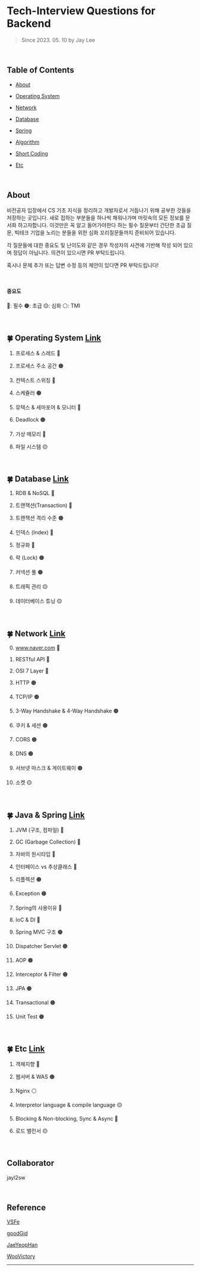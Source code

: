 # Tech-Interview Questions for Backend

> Since 2023. 05. 10	by Jay Lee

</br>

## Table of Contents

* [About](#about)

* [Operating System](https://github.com/jayl2sw/tech-interview/blob/master/os/README.md)

* [Network](https://github.com/jayl2sw/tech-interview/blob/master/network/README.md)

* [Database](https://github.com/jayl2sw/tech-interview/blob/database/spring/README.md)

* [Spring](https://github.com/jayl2sw/tech-interview/blob/master/spring/README.md)

* [Algorithm](https://github.com/jayl2sw/tech-interview/blob/master/algorithm/README.md)

* [Short Coding](https://github.com/jayl2sw/tech-interview/blob/master/short_coding/README.md)

* [Etc](https://github.com/jayl2sw/tech-interview/blob/master/etc/README.md)

  

</br>


## About

비전공자 입장에서 CS 기초 지식을 정리하고 개발자로서 거듭나기 위해 공부한 것들을 저장하는 곳입니다. 새로 접하는 부분들을 하나씩 채워나가며 머릿속의 모든 정보를 문서화 하고자합니다. 이것만은 꼭 알고 들어가야한다 하는 필수 질문부터 간단한 초급 질문, 빅테크 기업을 노리는 분들을 위한 심화 꼬리질문들까지 준비되어 있습니다. 

각 질문들에 대한 중요도 및 난이도와 같은 경우 작성자의 사견에 기반해 작성 되어 있으며 정답이 아닙니다. 의견이 있으시면 PR 부탁드립니다.

혹시나 문제 추가 또는 답변 수정 등의 제안이 있다면 PR 부탁드립니다!


</br>


#### 중요도
🔴: 필수
🟠: 초급
🟡: 심화
⚪: TMI

</br>

## :four_leaf_clover: Operating System [Link](https://github.com/jayl2sw/tech-interview/blob/master/os/README.md)

1. 프로세스 & 스레드 🔴

2. 프로세스 주소 공간 🟠

3. 컨텍스트 스위칭 🔴

4. 스케쥴러 🟠

5. 뮤텍스 & 세마포어 & 모니터 🔴

6. Deadlock 🟠

7. 가상 메모리 🔴

8. 파일 시스템 🟡

</br>

## :four_leaf_clover: Database [Link](https://github.com/jayl2sw/tech-interview/blob/master/database/README.md)

1. RDB & NoSQL 🔴

2. 트랜잭션(Transaction) 🔴

3. 트랜잭션 격리 수준 🟠

4. 인덱스 (Index) 🔴

5. 정규화 🔴

6. 락 (Lock) 🟠

7. 커넥션 풀 🟠

8. 트래픽 관리 🟡

9. 데이터베이스 튜닝 🟡


</br>


## :four_leaf_clover: Network [Link](https://github.com/jayl2sw/tech-interview/blob/master/network/README.md)

0. www.naver.com 🔴

1. RESTful API 🔴

2. OSI 7 Layer 🔴

3. HTTP 🟠

4. TCP/IP 🟠

5. 3-Way Handshake & 4-Way Handshake 🟠

6. 쿠키 & 세션 🟠

7. CORS 🟠

8. DNS 🟠

9. 서브넷 마스크 & 게이트웨이 🟠

10. 소켓 🟡

    


</br>


## :four_leaf_clover: Java & Spring [Link](https://github.com/jayl2sw/tech-interview/blob/master/spring/README.md)

1. JVM (구조, 컴파일) 🔴

2. GC (Garbage Collection) 🔴

3. 자바의 원시타입 🔴

4. 인터페이스 vs 추상클래스 🔴

5. 리플렉션 🟠

6. Exception 🟠

7. Spring의 사용이유 🔴

8. IoC & DI 🔴

9. Spring MVC 구조 🟠

10. Dispatcher Servlet 🟠

11. AOP 🟠

12. Interceptor & Filter 🟠

13. JPA 🟠

14. Transactional 🟠

15. Unit Test 🟠


</br>


## :four_leaf_clover: Etc [Link](https://github.com/jayl2sw/tech-interview/blob/master/etc/README.md)

1. 객체지향 🔴

2. 웹서버 & WAS 🟠

3. Nginx ⚪

4. Interpretor language & compile language 🟡

5. Blocking & Non-blocking, Sync & Async 🔴

6. 로드 밸런서 🟡


</br>


## Collaborator

jayl2sw

</br>

## Reference

[VSFe](https://github.com/VSFe/Tech-Interview)

[goodGid](https://goodgid.github.io/Prepared-for-Computer-Science/)

[JaeYeopHan](https://github.com/JaeYeopHan/Interview_Question_for_Beginner)

[WooVictory](https://github.com/WooVictory/Ready-For-Tech-Interview)

---

